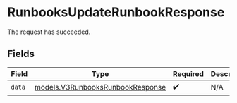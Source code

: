 # RunbooksUpdateRunbookResponse

The request has succeeded.


## Fields

| Field                                                                      | Type                                                                       | Required                                                                   | Description                                                                |
| -------------------------------------------------------------------------- | -------------------------------------------------------------------------- | -------------------------------------------------------------------------- | -------------------------------------------------------------------------- |
| `data`                                                                     | [models.V3RunbooksRunbookResponse](../models/v3runbooksrunbookresponse.md) | :heavy_check_mark:                                                         | N/A                                                                        |